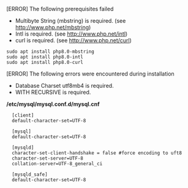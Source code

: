 


 [ERROR] The following prerequisites failed                                                                             
                                                                                                                        

 * Multibyte String (mbstring) is required. (see http://www.php.net/mbstring)
 * Intl is required. (see http://www.php.net/intl)
 * curl is required. (see http://www.php.net/curl)

```shell
sudo apt install php8.0-mbstring
sudo apt install php8.0-intl
sudo apt install php8.0-curl
```






 [ERROR] The following errors were encountered during installation                                                      
                                                                                                                        

 * Database Charset utf8mb4 is required.
 * WITH RECURSIVE is required.



**/etc/mysql/mysql.conf.d/mysql.cnf**

```
  [client]
  default-character-set=UTF-8
    
  [mysql]
  default-character-set=UTF-8
    
  [mysqld]
  character-set-client-handshake = false #force encoding to uft8
  character-set-server=UTF-8
  collation-server=UTF-8_general_ci
    
  [mysqld_safe]
  default-character-set=UTF-8
```